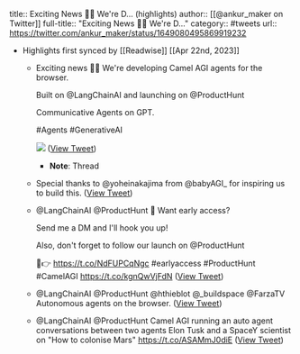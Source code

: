 title:: Exciting News 🐫🌐 We're D... (highlights)
author:: [[@ankur_maker on Twitter]]
full-title:: "Exciting News 🐫🌐 We're D..."
category:: #tweets
url:: https://twitter.com/ankur_maker/status/1649080495869919232

- Highlights first synced by [[Readwise]] [[Apr 22nd, 2023]]
	- Exciting news 🐫🌐 We're developing Camel AGI agents for the browser.
	  
	  Built on @LangChainAI and launching on @ProductHunt 
	  
	  Communicative Agents on GPT.
	  
	  #Agents #GenerativeAI 
	  
	  ![](https://pbs.twimg.com/media/FuJJOZLWAAAOn6m.jpg) ([View Tweet](https://twitter.com/ankur_maker/status/1649080495869919232))
		- **Note**: Thread
	- Special thanks to @yoheinakajima from @babyAGI_ for inspiring us to build this. ([View Tweet](https://twitter.com/ankur_maker/status/1649086315009388545))
	- @LangChainAI @ProductHunt 🔑 Want early access?
	  
	   Send me a DM and I'll hook you up! 
	  
	  Also, don't forget to follow our launch on @ProductHunt 
	  
	  👀👉 https://t.co/NdFUPCqNgc #earlyaccess #ProductHunt #CamelAGI https://t.co/kgnQwVjFdN ([View Tweet](https://twitter.com/ankur_maker/status/1649106477594837004))
	- @LangChainAI @ProductHunt @hthieblot @_buildspace @FarzaTV Autonomous agents on the browser. ([View Tweet](https://twitter.com/ankur_maker/status/1649123501679181834))
	- @LangChainAI @ProductHunt Camel AGI running an auto agent conversations between two agents Elon Tusk and a SpaceY scientist on "How to colonise Mars" https://t.co/ASAMmJ0diE ([View Tweet](https://twitter.com/ankur_maker/status/1649157882192052229))
